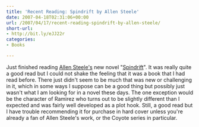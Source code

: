 ```yaml
---
title: 'Recent Reading: Spindrift by Allen Steele'
date: 2007-04-18T02:31:06+00:00
url: /2007/04/17/recent-reading-spindrift-by-allen-steele/
short-url:
- http://bit.ly/eJJ22r
categories:
- Books

---
```

<div class='microid-mailto+http:sha1:d0332d242ef48329123693dbf1af8ffe6251323e'>

Just finished reading <a href="http://www.allensteele.com/">Allen Steele's</a> new novel "<a href="http://www.amazon.com/Spindrift-Allen-Steele/dp/0441014712/sr=8-1/qid=1162434030/ref=pd_bbs_sr_1/002-8571437-2351237?ie=UTF8&#038;s=books">Spindrift</a>". It was really quite a good read but I could not shake the feeling that it was a book that I had read before. There just didn't seem to be much that was new or challenging in it, which in some ways I suppose can be a good thing but possibly just wasn't what I am looking for in a novel these days. The one exception would be the character of Ramirez who turns out to be slightly different than I expected and was fairly well developed as a plot hook. Still, a good read but I have trouble recommending it for purchase in hard cover unless you're already a fan of Allen Steele's work, or the Coyote series in particular.


